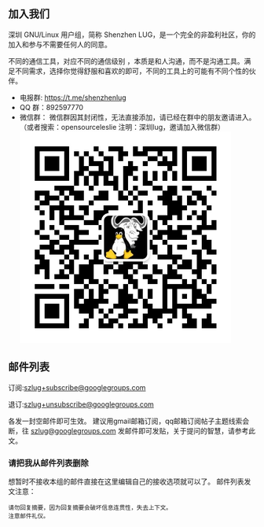 ## 加入我们     
深圳 GNU/Linux 用户组，简称 Shenzhen LUG，是一个完全的非盈利社区，你的加入和参与不需要任何人的同意。

不同的通信工具，对应不同的通信级别 ，本质是和人沟通，而不是沟通工具。满足不同需求，选择你觉得舒服和喜欢的即可，不同的工具上的可能有不同个性的伙伴。

 - 电报群: https://t.me/shenzhenlug
 - QQ 群：892597770
 - 微信群： 微信群因其封闭性，无法直接添加，请已经在群中的朋友邀请进入。（或者搜索：opensourceleslie 注明：深圳lug，邀请加入微信群）
 ![](./assets/wechat-qrcode-opensourceleslie.jpg)
 
 ## 邮件列表
订阅:szlug+subscribe@googlegroups.com

退订:szlug+unsubscribe@googlegroups.com

各发一封空邮件即可生效。 建议用gmail邮箱订阅，qq邮箱订阅帖子主题线索会断，往 szlug@googlegroups.com 发邮件即可发贴，关于提问的智慧，请参考此文。

### 请把我从邮件列表删除

想暂时不接收本组的邮件直接在这里编辑自己的接收选项就可以了。
邮件列表发文注意：
>
    请勿回复摘要，因为回复摘要会破坏信息连贯性，失去上下文。
    注意邮件礼仪。
